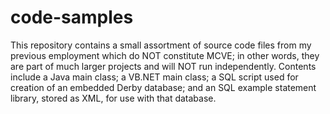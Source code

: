 # code-samples

This repository contains a small assortment of source code files from my previous employment which do NOT constitute MCVE; in other words, they are part of much larger projects and will NOT run independently. Contents include a Java main class; a VB.NET main class; a SQL script used for creation of an embedded Derby database; and an SQL example statement library, stored as XML, for use with that database.
